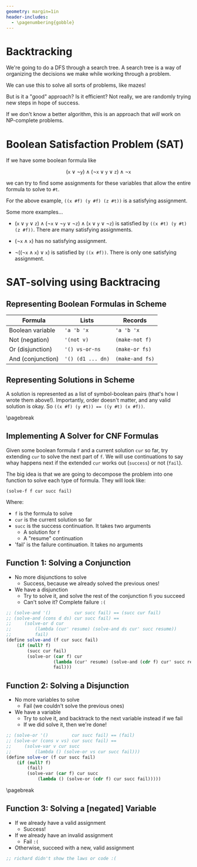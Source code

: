 ```yaml
---
geometry: margin=1in
header-includes:
  - \pagenumbering{gobble}
---
```


# Backtracking

We're going to do a DFS through a search tree. A search tree is a way of organizing the decisions we make while working through a problem.

We can use this to solve all sorts of problems, like mazes!

But is it a "good" approach? Is it efficient? Not really, we are randomly trying new steps in hope of success.

If we don't know a better algorithm, this is an approach that _will_ work on NP-complete problems.

# Boolean Satisfaction Problem (SAT)

If we have some boolean formula like

$$(\texttt{x} \lor \lnot \texttt{y}) \land (\lnot \texttt{x} \lor \texttt{y} \lor \texttt{z}) \land \lnot \texttt{x}$$

we can try to find some assignments for these variables that allow the entire formula to solve to `#t`.

For the above example, `((x #f) (y #f) (z #t))` is a satisfying assignment.

Some more examples...

- $(\texttt{x} \lor \texttt{y} \lor \texttt{z}) \land (\lnot \texttt{x} \lor \lnot \texttt{y} \lor \lnot \texttt{z}) \land (\texttt{x} \lor \texttt{y} \lor \lnot \texttt{z})$ is satisfied by `((x #t) (y #t) (z #f))`. There are many satisfying assignments.

- $(\lnot \texttt{x} \land \texttt{x})$ has no satisfying assignment.

- $\lnot ((\lnot \texttt{x} \land \texttt{x}) \lor \texttt{x})$ is satisfied by `((x #f))`. There is only one satisfying assignment.

# SAT-solving using Backtracing

## Representing Boolean Formulas in Scheme

| Formula           | Lists             | Records         |
| ----------------- | ----------------- | --------------- |
| Boolean variable  | `'a 'b 'x`        | `'a 'b 'x`      |
| Not (negation)    | `'(not v)`        | `(make-not f)`  |
| Or (disjunction)  | `'() vs-or-ns`    | `(make-or fs)`  |
| And (conjunction) | `'() (d1 ... dn)` | `(make-and fs)` |

## Representing Solutions in Scheme

A solution is represented as a list of symbol-boolean pairs (that's how I wrote them above!). Importantly, order doesn't matter, and any valid solution is okay. So `((x #f) (y #t)) == ((y #t) (x #f))`.

\pagebreak

## Implementing A Solver for CNF Formulas

Given some boolean formula `f` and a current solution `cur` so far, try extending `cur` to solve the next part of `f`. We will use continuations to say whay happens next if the extended `cur` works out (`success`) or not (`fail`).

The big idea is that we are going to decompose the problem into one function to solve each type of formula. They will look like:

`(solve-f f cur succ fail)`

Where:

- `f` is the formula to solve
- `cur` is the current solution so far
- `succ` is the success continuation. It takes two arguments
  - A solution for `f`
  - A "resume" continuation
- 'fail' is the failure continuation. It takes no arguments

## Function 1: Solving a Conjunction

- No more disjunctions to solve
  - Success, because we already solved the previous ones!
- We have a disjunction
  - Try to solve it, and solve the rest of the conjunction fi you succeed
  - Can't solve it? Complete failure `:(`

```scheme
;; (solve-and '()         cur succ fail) == (succ cur fail)
;; (solve-and (cons d ds) cur succ fail) ==
;;     (solve-or d cur
;;         (lambda (cur' resume) (solve-and ds cur' succ resume))
;;         fail)
(define solve-and (f cur succ fail)
    (if (null? f)
        (succ cur fail)
        (solve-or (car f) cur
                  (lambda (cur' resume) (solve-and (cdr f) cur' succ resume))
                  fail)))
```

## Function 2: Solving a Disjunction

- No more variables to solve
  - Fail (we couldn't solve the previous ones)
- We have a variable
  - Try to solve it, and backtrack to the next variable instead if we fail
  - If we did solve it, then we're done!

```scheme
;; (solve-or '()         cur succ fail) == (fail)
;; (solve-or (cons v vs) cur succ fail) ==
;;     (solve-var v cur succ
;;         (lambda () (solve-or vs cur succ fail)))
(define solve-or (f cur succ fail)
    (if (null? f)
        (fail)
        (solve-var (car f) cur succ
            (lambda () (solve-or (cdr f) cur succ fail)))))
```

\pagebreak

## Function 3: Solving a [negated] Variable

- If we already have a valid assignment
  - Success!
- If we already have an invalid assignment
  - Fail `:(`
- Otherwise, succeed with a new, valid assignment

```scheme
;; richard didn't show the laws or code :(
```
